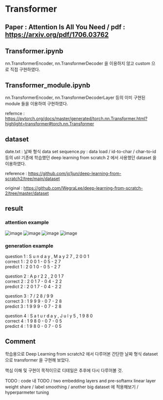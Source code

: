 # Transformer 
## Paper : Attention Is All You Need / pdf : https://arxiv.org/pdf/1706.03762

## Transformer.ipynb
nn.TransformerEncoder, nn.TransformerDecoder 을 이용하지 않고 custom 으로 직접 구현하였다.

## Transformer_module.ipynb
nn.TransformerEncoder, nn.TransformerDecoderLayer 등의 이미 구현된 module 들을 이용하여 구현하였다.

refernce : https://pytorch.org/docs/master/generated/torch.nn.Transformer.html?highlight=transformer#torch.nn.Transformer

## dataset
date.txt    : 날짜 형식 data set
sequence.py : data load / id-to-char / char-to-id 등의 util
기존에 학습했던 deep learning from scratch 2 에서 사용했던 dataset 을 이용하였다.

reference : https://github.com/jo1jun/deep-learning-from-scratch2/tree/main/dataset

original  : https://github.com/WegraLee/deep-learning-from-scratch-2/tree/master/dataset

## result
### attention example
![image](https://user-images.githubusercontent.com/68524289/117152229-cbef1180-adf4-11eb-9980-83b60b3edfc5.png)
![image](https://user-images.githubusercontent.com/68524289/117152144-b4b02400-adf4-11eb-85e3-62f2d6f19924.png)
![image](https://user-images.githubusercontent.com/68524289/117153461-f2fa1300-adf5-11eb-9c97-20c8f17c44f1.png)
![image](https://user-images.githubusercontent.com/68524289/117153505-01482f00-adf6-11eb-8432-93ba7bcb8252.png)

### generation example
question 1 :  S u n d a y ,   M a y   2 7 ,   2 0 0 1                  
correct 1  :  2 0 0 1 - 0 5 - 2 7                 
predict 1  :  2 0 1 0 - 0 5 - 2 7

question 2 :  A p r   2 2 ,   2 0 1 7                                  
correct 2  :  2 0 1 7 - 0 4 - 2 2               
predict 2  :  2 0 1 7 - 0 4 - 2 2

question 3 :  7 / 2 8 / 9 9                                            
correct 3  :  1 9 9 9 - 0 7 - 2 8               
predict 3  :  1 9 9 9 - 0 7 - 2 8

question 4 :  S a t u r d a y ,   J u l y   5 ,   1 9 8 0              
correct 4  :  1 9 8 0 - 0 7 - 0 5                   
predict 4  :  1 9 8 0 - 0 7 - 0 5

## Comment
학습용으로 Deep Learning from scratch2 에서 다루어본 간단한 날짜 형식 dataset 으로 transformer 을 구현해 보았다.

핵심 이해 및 구현이 목적이므로 디테일은 추후에 다시 다루어볼 것.

TODO : code 내 TODO / two embedding layers and pre-softamx linear layer weight share / label smoothing / another big dataset 에 적용해보기 / hyperparmeter tuning 
